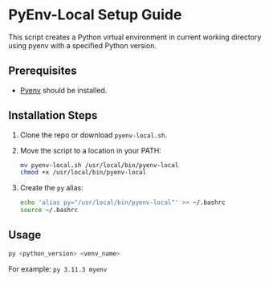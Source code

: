 # PyEnv-Local Setup Guide

This script creates a Python virtual environment in current working directory using pyenv with a specified Python version. 

## Prerequisites

- [Pyenv](https://github.com/pyenv/pyenv) should be installed.

## Installation Steps

1. Clone the repo or download `pyenv-local.sh`.
2. Move the script to a location in your PATH:

    ```bash
    mv pyenv-local.sh /usr/local/bin/pyenv-local
    chmod +x /usr/local/bin/pyenv-local
    ```

3. Create the `py` alias:

    ```bash
    echo 'alias py="/usr/local/bin/pyenv-local"' >> ~/.bashrc
    source ~/.bashrc
    ```

## Usage

```bash
py <python_version> <venv_name>
```

For example: `py 3.11.3 myenv`

